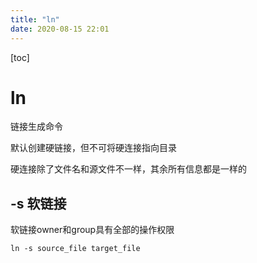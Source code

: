 ```yaml
---
title: "ln"
date: 2020-08-15 22:01
---
```

[toc]





# ln

链接生成命令

默认创建硬链接，但不可将硬连接指向目录

硬连接除了文件名和源文件不一样，其余所有信息都是一样的



## -s 软链接

软链接owner和group具有全部的操作权限

```
ln -s source_file target_file
```

